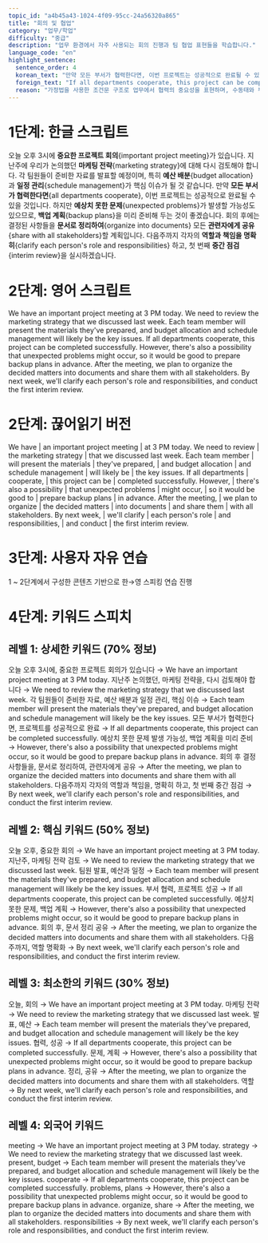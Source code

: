 ```yaml
---
topic_id: "a4b45a43-1024-4f09-95cc-24a56320a865"
title: "회의 및 협업"
category: "업무/학업"
difficulty: "중급"
description: "업무 환경에서 자주 사용되는 회의 진행과 팀 협업 표현들을 학습합니다."
language_code: "en"
highlight_sentence:
  sentence_order: 4
  korean_text: "만약 모든 부서가 협력한다면, 이번 프로젝트는 성공적으로 완료될 수 있을 것입니다."
  foreign_text: "If all departments cooperate, this project can be completed successfully."
  reason: "가정법을 사용한 조건문 구조로 업무에서 협력의 중요성을 표현하며, 수동태와 부사 'successfully'의 자연스러운 결합을 학습할 수 있습니다."
---
```


# 1단계: 한글 스크립트

오늘 오후 3시에 **중요한 프로젝트 회의**{important project meeting}가 있습니다.
지난주에 우리가 논의했던 **마케팅 전략**{marketing strategy}에 대해 다시 검토해야 합니다.
각 팀원들이 준비한 자료를 발표할 예정이며, 특히 **예산 배분**{budget allocation}과 **일정 관리**{schedule management}가 핵심 이슈가 될 것 같습니다.
만약 **모든 부서가 협력한다면**{all departments cooperate}, 이번 프로젝트는 성공적으로 완료될 수 있을 것입니다.
하지만 **예상치 못한 문제**{unexpected problems}가 발생할 가능성도 있으므로, **백업 계획**{backup plans}을 미리 준비해 두는 것이 좋겠습니다.
회의 후에는 결정된 사항들을 **문서로 정리하여**{organize into documents} 모든 **관련자에게 공유**{share with all stakeholders}할 계획입니다.
다음주까지 각자의 **역할과 책임을 명확히**{clarify each person's role and responsibilities} 하고, 첫 번째 **중간 점검**{interim review}을 실시하겠습니다.

# 2단계: 영어 스크립트

We have an important project meeting at 3 PM today.
We need to review the marketing strategy that we discussed last week.
Each team member will present the materials they've prepared, and budget allocation and schedule management will likely be the key issues.
If all departments cooperate, this project can be completed successfully.
However, there's also a possibility that unexpected problems might occur, so it would be good to prepare backup plans in advance.
After the meeting, we plan to organize the decided matters into documents and share them with all stakeholders.
By next week, we'll clarify each person's role and responsibilities, and conduct the first interim review.

# 2단계: 끊어읽기 버전

We have | an important project meeting | at 3 PM today.
We need to review | the marketing strategy | that we discussed last week.
Each team member | will present the materials | they've prepared, | and budget allocation | and schedule management | will likely be | the key issues.
If all departments | cooperate, | this project can be | completed successfully.
However, | there's also a possibility | that unexpected problems | might occur, | so it would be good to | prepare backup plans | in advance.
After the meeting, | we plan to organize | the decided matters | into documents | and share them | with all stakeholders.
By next week, | we'll clarify | each person's role | and responsibilities, | and conduct | the first interim review.

# 3단계: 사용자 자유 연습

1 ~ 2단계에서 구성한 콘텐츠 기반으로 한→영 스피킹 연습 진행

# 4단계: 키워드 스피치

## 레벨 1: 상세한 키워드 (70% 정보)

오늘 오후 3시에, 중요한 프로젝트 회의가 있습니다 → We have an important project meeting at 3 PM today.
지난주 논의했던, 마케팅 전략을, 다시 검토해야 합니다 → We need to review the marketing strategy that we discussed last week.
각 팀원들이 준비한 자료, 예산 배분과 일정 관리, 핵심 이슈 → Each team member will present the materials they've prepared, and budget allocation and schedule management will likely be the key issues.
모든 부서가 협력한다면, 프로젝트를 성공적으로 완료 → If all departments cooperate, this project can be completed successfully.
예상치 못한 문제 발생 가능성, 백업 계획을 미리 준비 → However, there's also a possibility that unexpected problems might occur, so it would be good to prepare backup plans in advance.
회의 후 결정 사항들을, 문서로 정리하여, 관련자에게 공유 → After the meeting, we plan to organize the decided matters into documents and share them with all stakeholders.
다음주까지 각자의 역할과 책임을, 명확히 하고, 첫 번째 중간 점검 → By next week, we'll clarify each person's role and responsibilities, and conduct the first interim review.

## 레벨 2: 핵심 키워드 (50% 정보)

오늘 오후, 중요한 회의 → We have an important project meeting at 3 PM today.
지난주, 마케팅 전략 검토 → We need to review the marketing strategy that we discussed last week.
팀원 발표, 예산과 일정 → Each team member will present the materials they've prepared, and budget allocation and schedule management will likely be the key issues.
부서 협력, 프로젝트 성공 → If all departments cooperate, this project can be completed successfully.
예상치 못한 문제, 백업 계획 → However, there's also a possibility that unexpected problems might occur, so it would be good to prepare backup plans in advance.
회의 후, 문서 정리 공유 → After the meeting, we plan to organize the decided matters into documents and share them with all stakeholders.
다음주까지, 역할 명확화 → By next week, we'll clarify each person's role and responsibilities, and conduct the first interim review.

## 레벨 3: 최소한의 키워드 (30% 정보)

오늘, 회의 → We have an important project meeting at 3 PM today.
마케팅 전략 → We need to review the marketing strategy that we discussed last week.
발표, 예산 → Each team member will present the materials they've prepared, and budget allocation and schedule management will likely be the key issues.
협력, 성공 → If all departments cooperate, this project can be completed successfully.
문제, 계획 → However, there's also a possibility that unexpected problems might occur, so it would be good to prepare backup plans in advance.
정리, 공유 → After the meeting, we plan to organize the decided matters into documents and share them with all stakeholders.
역할 → By next week, we'll clarify each person's role and responsibilities, and conduct the first interim review.

## 레벨 4: 외국어 키워드

meeting → We have an important project meeting at 3 PM today.
strategy → We need to review the marketing strategy that we discussed last week.
present, budget → Each team member will present the materials they've prepared, and budget allocation and schedule management will likely be the key issues.
cooperate → If all departments cooperate, this project can be completed successfully.
problems, plans → However, there's also a possibility that unexpected problems might occur, so it would be good to prepare backup plans in advance.
organize, share → After the meeting, we plan to organize the decided matters into documents and share them with all stakeholders.
responsibilities → By next week, we'll clarify each person's role and responsibilities, and conduct the first interim review.